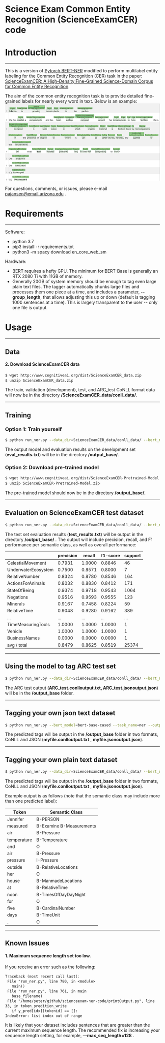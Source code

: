 # Science Exam Common Entity Recognition (ScienceExamCER) code

# Introduction
---
This is a version of [Pytorch BERT-NER](https://github.com/kamalkraj/BERT-NER) modified to perform multilabel entity labeling for the Common Entity Recognition (CER) task in the paper: [ScienceExamCER: A High-Density Fine-Grained Science-Domain Corpus for Common Entity Recognition](https://arxiv.org/abs/1911.10436).

The aim of the common entity recognition task is to provide detailed fine-grained labels for nearly every word in text.  Below is an example:
![image](brat-example2.png)

For questions, comments, or issues, please e-mail pajansen@email.arizona.edu .

# Requirements
---
Software:
  * python 3.7
  * pip3 install -r requirements.txt
  * python3 -m spacy download en_core_web_sm

Hardware:
  * BERT requires a hefty GPU.  The minimum for BERT-Base is generally an RTX 2080 Ti with 11GB of memory.
  * Generally 20GB of system memory should be enough to tag even large plain text files.  The tagger automatically chunks large files and processes them one piece at a time, and includes a parameter, **--group_length**, that allows adjusting this up or down (default is tagging 1000 sentences at a time).  This is largely transparent to the user -- only one file is output.
# Usage
---

## Data

#### 2. Download ScienceExamCER data
```bash
$ wget http://www.cognitiveai.org/dist/ScienceExamCER_data.zip
$ unzip ScienceExamCER_data.zip
```
The train, validation (development), test, and ARC_test CoNLL format data will now be in the directory **/ScienceExamCER_data/conll_data/**. 

---
## Training
### Option 1: Train yourself
```bash
$ python run_ner.py --data_dir=ScienceExamCER_data/conll_data/ --bert_model=bert-base-cased --task_name=ner --output_dir=output_base --max_seq_length=64 --num_train_epochs 140 --do_train --do_eval --warmup_proportion=0.1
```
The output model and evaluation results on the development set (**eval_results.txt**) will be in the directory **/output_base/**.

### Option 2: Download pre-trained model
```bash
$ wget http://www.cognitiveai.org/dist/ScienceExamCER-Pretrained-Model.zip
$ unzip ScienceExamCER-Pretrained-Model.zip
```
The pre-trained model should now be in the directory **/output_base/**.

---
## Evaluation on ScienceExamCER test dataset
```bash
$ python run_ner.py --data_dir=ScienceExamCER_data/conll_data/ --bert_model=bert-base-cased --task_name=ner --output_dir=output_base --max_seq_length=64 --do_eval --do_eval_test --warmup_proportion=0.1
```
The test set evaluation results (**test_results.txt**) will be output in the directory **/output_base/** . The output will include precision, recall, and F1 performance per semantic class, as well as overall performance:

|                     |precision    |recall  |f1-score  | support |
| ------------------- |-------------|--------|----------|---------|
|  CelestialMovement   |  0.7931    |1.0000   | 0.8846   |     46 |
|UnderwaterEcosystem    | 0.7500    |0.8571   | 0.8000   |      7 |
|     RelativeNumber    | 0.8324    |0.8780   | 0.8546   |    164 |
|  ActionsForAnimals    | 0.8032    |0.8830   | 0.8412   |    171 |
|       StateOfBeing    | 0.9374    |0.9718   | 0.9543   |   1064 |
|          Negations    | 0.9516    |0.9593   | 0.9555   |    123 |
|           Minerals    | 0.9167    |0.7458   | 0.8224   |     59 |
|       RelativeTime    | 0.9048    |0.9280   | 0.9162   |    389 |
| ...                   | ...       | ...     | ...      | ...    |                                             
| TimeMeasuringTools    | 1.0000    |1.0000   | 1.0000    |     1 |
|            Vehicle    | 1.0000    |1.0000   | 1.0000    |     1 |
|      BusinessNames    | 0.0000    |0.0000   | 0.0000    |     1 |
|        avg / total    | 0.8479    |0.8625   | 0.8519    | 25374 |


---
## Using the model to tag ARC test set
```bash
$ python run_ner.py --data_dir=ScienceExamCER_data/conll_data/ --bert_model=bert-base-cased --task_name=ner --output_dir=output_base --max_seq_length=64 --do_eval --do_eval_ARCtest --warmup_proportion=0.1
```
The ARC test output (**ARC_test.conlloutput.txt, ARC_test.jsonoutput.json**) will be in the **/output_base** folder. 

---
## Tagging your own json text dataset
```bash
$ python run_ner.py --bert_model=bert-base-cased --task_name=ner --output_dir=output_base --max_seq_length=64 --do_eval --do_eval_json_text --json_text=myfile.json --warmup_proportion=0.1
```
The predicted tags will be output in the **/output_base** folder in two formats, CoNLL and JSON (**myfile.conlloutput.txt** , **myfile.jsonoutput.json**).

---
## Tagging your own plain text dataset
```bash
$ python run_ner.py --data_dir=ScienceExamCER_data/conll_data/ --bert_model=bert-base-cased --task_name=ner --output_dir=output_base --max_seq_length=64 --do_eval --do_eval_plain_text --plain_text=myfile.txt --warmup_proportion=0.1
```
The predicted tags will be output in the **/output_base** folder in two formats, CoNLL and JSON (**myfile.conlloutput.txt** , **myfile.jsonoutput.json**).

Example output is as follows (note that the semantic class may include more than one predicted label):

| Token    | Semantic Class |
| -------- | -------- |
| Jennifer	| B-PERSON | 
| measured	| B-Examine B-Measurements | 
| air	| B-Pressure | 
| temperature	| B-Temperature | 
| and	| O | 
| air	| B-Pressure | 
| pressure	| I-Pressure | 
| outside	| B-RelativeLocations | 
| her	| O | 
| house	| B-ManmadeLocations | 
| at	| B-RelativeTime | 
| noon	| B-TimesOfDayDayNight | 
| for	| O | 
| five	| B-CardinalNumber | 
| days	| B-TimeUnit | 
| .	| O | 
---

## Known Issues

#### 1. Maximum sequence length set too low. 
If you receive an error such as the following:
```
Traceback (most recent call last): 
 File "run_ner.py", line 780, in <module> 
   main() 
 File "run_ner.py", line 761, in main 
   base_filename) 
 File "/home/peter/github/scienceexam-ner-code/printOutput.py", line 33, in token_predition_write 
   if y_pred[idx][tokenid] == []: 
IndexError: list index out of range
```

It is likely that your dataset includes sentences that are greater than the current maximum sequence length.  The recommended fix is increasing your sequence length setting, for example, **—max_seq_length=128** .





